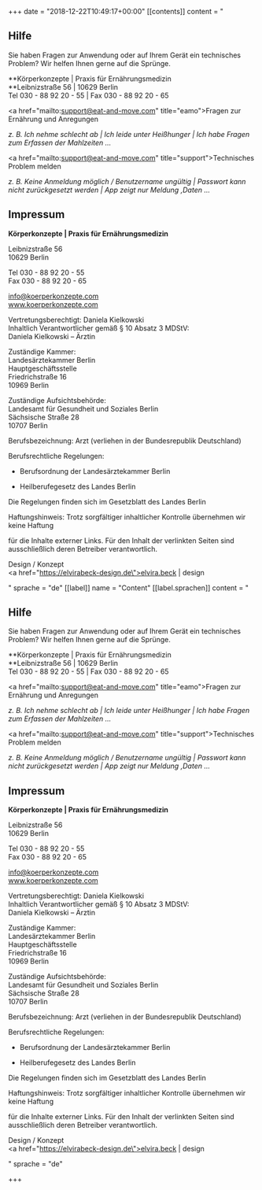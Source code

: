 +++
date = "2018-12-22T10:49:17+00:00"
[[contents]]
content = "<h2>Hilfe</h2><p>Sie haben Fragen zur Anwendung oder auf Ihrem Gerät ein technisches Problem? Wir helfen Ihnen gerne auf die Sprünge.</p><p>**Körperkonzepte | Praxis für Ernährungsmedizin<br>**Leibnizstraße 56 | 10629 Berlin<br>Tel 030 - 88 92 20 - 55 | Fax 030 - 88 92 20 - 65</p><p><a href=\"mailto:support@eat-and-move.com\" title=\"eamo\">Fragen zur Ernährung und Anregungen</a></p><p><em>z. B. Ich nehme schlecht ab | Ich leide unter Heißhunger | Ich habe Fragen zum Erfassen der Mahlzeiten ...</em></p><p><a href=\"mailto:support@eat-and-move.com\" title=\"support\">Technisches Problem melden</a></p><p><em>z. B. Keine Anmeldung möglich / Benutzername ungültig | Passwort kann nicht zurückgesetzt werden | App zeigt nur Meldung ‚Daten ...</em></p><h2>Impressum</h2><p><strong>Körperkonzepte  | Praxis für Ernährungsmedizin</strong></p><p>Leibnizstraße 56<br>10629 Berlin</p><p>Tel  030 - 88 92 20 - 55<br>Fax 030 - 88 92 20 - 65</p><p>info@koerperkonzepte.com<br>www.koerperkonzepte.com</p><p>Vertretungsberechtigt: Daniela Kielkowski<br>Inhaltlich Verantwortlicher gemäß § 10 Absatz 3 MDStV:<br>Daniela Kielkowski – Ärztin</p><p>Zuständige Kammer:<br>Landesärztekammer Berlin<br>Hauptgeschäftsstelle<br>Friedrichstraße 16<br>10969 Berlin</p><p>Zuständige Aufsichtsbehörde:<br>Landesamt für Gesundheit und Soziales Berlin<br>Sächsische Straße 28<br>10707 Berlin</p><p>Berufsbezeichnung: Arzt (verliehen in der Bundesrepublik Deutschland)</p><p>Berufsrechtliche Regelungen:</p><ul><li><p>Berufsordnung der Landesärztekammer Berlin</p></li><li><p>Heilberufegesetz des Landes Berlin</p></li></ul><p>Die Regelungen finden sich im Gesetzblatt des Landes Berlin</p><p>Haftungshinweis: Trotz sorgfältiger inhaltlicher Kontrolle übernehmen wir keine Haftung</p><p>für die Inhalte externer Links. Für den Inhalt der verlinkten Seiten sind ausschließlich deren Betreiber verantwortlich.</p><p>Design / Konzept<br><a href=\"https://elvirabeck-design.de\">elvira.beck | design</a></p>"
sprache = "de"
[[label]]
name = "Content"
[[label.sprachen]]
content = "<h2>Hilfe</h2><p>Sie haben Fragen zur Anwendung oder auf Ihrem Gerät ein technisches Problem? Wir helfen Ihnen gerne auf die Sprünge.</p><p>**Körperkonzepte | Praxis für Ernährungsmedizin<br>**Leibnizstraße 56 | 10629 Berlin<br>Tel 030 - 88 92 20 - 55 | Fax 030 - 88 92 20 - 65</p><p><a href=\"mailto:support@eat-and-move.com\" title=\"eamo\">Fragen zur Ernährung und Anregungen</a></p><p><em>z. B. Ich nehme schlecht ab | Ich leide unter Heißhunger | Ich habe Fragen zum Erfassen der Mahlzeiten ...</em></p><p><a href=\"mailto:support@eat-and-move.com\" title=\"support\">Technisches Problem melden</a></p><p><em>z. B. Keine Anmeldung möglich / Benutzername ungültig | Passwort kann nicht zurückgesetzt werden | App zeigt nur Meldung ‚Daten ...</em></p><h2>Impressum</h2><p><strong>Körperkonzepte  | Praxis für Ernährungsmedizin</strong></p><p>Leibnizstraße 56<br>10629 Berlin</p><p>Tel  030 - 88 92 20 - 55<br>Fax 030 - 88 92 20 - 65</p><p>info@koerperkonzepte.com<br>www.koerperkonzepte.com</p><p>Vertretungsberechtigt: Daniela Kielkowski<br>Inhaltlich Verantwortlicher gemäß § 10 Absatz 3 MDStV:<br>Daniela Kielkowski – Ärztin</p><p>Zuständige Kammer:<br>Landesärztekammer Berlin<br>Hauptgeschäftsstelle<br>Friedrichstraße 16<br>10969 Berlin</p><p>Zuständige Aufsichtsbehörde:<br>Landesamt für Gesundheit und Soziales Berlin<br>Sächsische Straße 28<br>10707 Berlin</p><p>Berufsbezeichnung: Arzt (verliehen in der Bundesrepublik Deutschland)</p><p>Berufsrechtliche Regelungen:</p><ul><li><p>Berufsordnung der Landesärztekammer Berlin</p></li><li><p>Heilberufegesetz des Landes Berlin</p></li></ul><p>Die Regelungen finden sich im Gesetzblatt des Landes Berlin</p><p>Haftungshinweis: Trotz sorgfältiger inhaltlicher Kontrolle übernehmen wir keine Haftung</p><p>für die Inhalte externer Links. Für den Inhalt der verlinkten Seiten sind ausschließlich deren Betreiber verantwortlich.</p><p>Design / Konzept<br><a href=\"https://elvirabeck-design.de\">elvira.beck | design</a></p>"
sprache = "de"

+++
